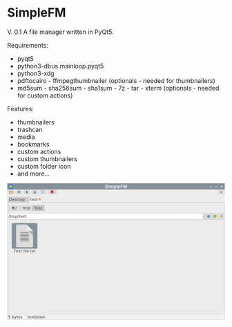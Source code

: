 # SimpleFM
V. 0.1
A file manager written in PyQt5.

Requirements:
- pyqt5
- python3-dbus.mainloop.pyqt5
- python3-xdg
- pdftocairo - ffmpegthumbnailer (optionals - needed for thumbnailers)
- md5sum - sha256sum - sha1sum - 7z - tar - xterm (optionals - needed for custom actions)

Features:
- thumbnailers
- trashcan
- media
- bookmarks
- custom actions
- custom thumbnailers
- custom folder icon
- and more...


![My image](https://github.com/frank038/SimpleFM/blob/main/screenshot1.jpg)

